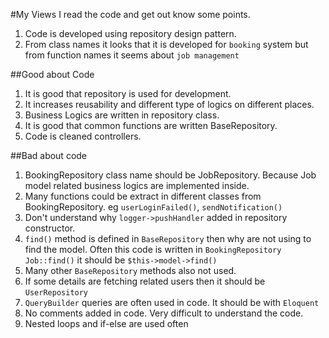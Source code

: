 #My Views
I read the code and get out know some points.
1) Code is developed using repository design pattern.
2) From class names it looks that it is developed for `booking` system but from function names it seems about `job management`

##Good about Code
1) It is good that repository is used for development. 
2) It increases reusability and different type of logics on different places.
3) Business Logics are written in repository class.
4) It is good that common functions are written BaseRepository.
5) Code is cleaned controllers.

##Bad about code
1) BookingRepository class name should be JobRepository. Because Job model related business logics are implemented inside.
2) Many functions could be extract in different classes from BookingRepository. eg `userLoginFailed()`, `sendNotification()`
3) Don't understand why `logger->pushHandler` added in repository constructor.
4) `find()` method is defined in `BaseRepository` then why are not using to find the model. Often this code is written in `BookingRepository` `Job::find()` it should be `$this->model->find()`
5) Many other `BaseRepository` methods  also not used.
6) If some details are fetching related users then it should be `UserRepository`
7) `QueryBuilder` queries are often used in code. It should be with `Eloquent` 
8) No comments added in code. Very difficult to understand the code.
9) Nested loops and if-else are used often